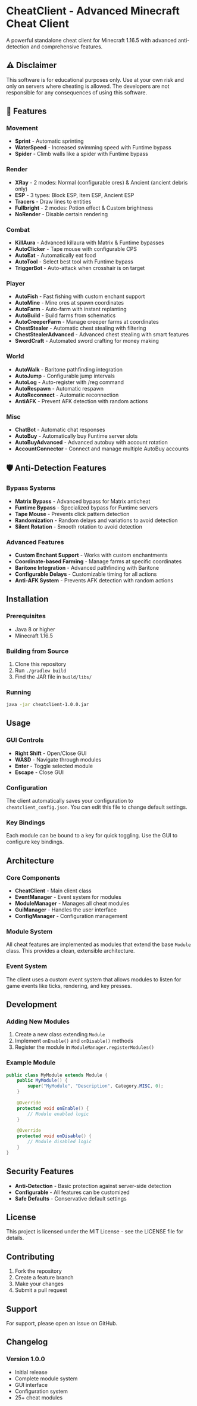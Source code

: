 # CheatClient - Advanced Minecraft Cheat Client

A powerful standalone cheat client for Minecraft 1.16.5 with advanced anti-detection and comprehensive features.

## ⚠️ Disclaimer

This software is for educational purposes only. Use at your own risk and only on servers where cheating is allowed. The developers are not responsible for any consequences of using this software.

## 🚀 Features

### Movement
- **Sprint** - Automatic sprinting
- **WaterSpeed** - Increased swimming speed with Funtime bypass
- **Spider** - Climb walls like a spider with Funtime bypass

### Render
- **XRay** - 2 modes: Normal (configurable ores) & Ancient (ancient debris only)
- **ESP** - 3 types: Block ESP, Item ESP, Ancient ESP
- **Tracers** - Draw lines to entities
- **Fullbright** - 2 modes: Potion effect & Custom brightness
- **NoRender** - Disable certain rendering

### Combat
- **KillAura** - Advanced killaura with Matrix & Funtime bypasses
- **AutoClicker** - Tape mouse with configurable CPS
- **AutoEat** - Automatically eat food
- **AutoTool** - Select best tool with Funtime bypass
- **TriggerBot** - Auto-attack when crosshair is on target

### Player
- **AutoFish** - Fast fishing with custom enchant support
- **AutoMine** - Mine ores at spawn coordinates
- **AutoFarm** - Auto-farm with instant replanting
- **AutoBuild** - Build farms from schematics
- **AutoCreeperFarm** - Manage creeper farms at coordinates
- **ChestStealer** - Automatic chest stealing with filtering
- **ChestStealerAdvanced** - Advanced chest stealing with smart features
- **SwordCraft** - Automated sword crafting for money making

### World
- **AutoWalk** - Baritone pathfinding integration
- **AutoJump** - Configurable jump intervals
- **AutoLog** - Auto-register with /reg command
- **AutoRespawn** - Automatic respawn
- **AutoReconnect** - Automatic reconnection
- **AntiAFK** - Prevent AFK detection with random actions

### Misc
- **ChatBot** - Automatic chat responses
- **AutoBuy** - Automatically buy Funtime server slots
- **AutoBuyAdvanced** - Advanced autobuy with account rotation
- **AccountConnector** - Connect and manage multiple AutoBuy accounts

## 🛡️ Anti-Detection Features

### Bypass Systems
- **Matrix Bypass** - Advanced bypass for Matrix anticheat
- **Funtime Bypass** - Specialized bypass for Funtime servers
- **Tape Mouse** - Prevents click pattern detection
- **Randomization** - Random delays and variations to avoid detection
- **Silent Rotation** - Smooth rotation to avoid detection

### Advanced Features
- **Custom Enchant Support** - Works with custom enchantments
- **Coordinate-based Farming** - Manage farms at specific coordinates
- **Baritone Integration** - Advanced pathfinding with Baritone
- **Configurable Delays** - Customizable timing for all actions
- **Anti-AFK System** - Prevents AFK detection with random actions

## Installation

### Prerequisites
- Java 8 or higher
- Minecraft 1.16.5

### Building from Source
1. Clone this repository
2. Run `./gradlew build`
3. Find the JAR file in `build/libs/`

### Running
```bash
java -jar cheatclient-1.0.0.jar
```

## Usage

### GUI Controls
- **Right Shift** - Open/Close GUI
- **WASD** - Navigate through modules
- **Enter** - Toggle selected module
- **Escape** - Close GUI

### Configuration
The client automatically saves your configuration to `cheatclient_config.json`. You can edit this file to change default settings.

### Key Bindings
Each module can be bound to a key for quick toggling. Use the GUI to configure key bindings.

## Architecture

### Core Components
- **CheatClient** - Main client class
- **EventManager** - Event system for modules
- **ModuleManager** - Manages all cheat modules
- **GuiManager** - Handles the user interface
- **ConfigManager** - Configuration management

### Module System
All cheat features are implemented as modules that extend the base `Module` class. This provides a clean, extensible architecture.

### Event System
The client uses a custom event system that allows modules to listen for game events like ticks, rendering, and key presses.

## Development

### Adding New Modules
1. Create a new class extending `Module`
2. Implement `onEnable()` and `onDisable()` methods
3. Register the module in `ModuleManager.registerModules()`

### Example Module
```java
public class MyModule extends Module {
    public MyModule() {
        super("MyModule", "Description", Category.MISC, 0);
    }
    
    @Override
    protected void onEnable() {
        // Module enabled logic
    }
    
    @Override
    protected void onDisable() {
        // Module disabled logic
    }
}
```

## Security Features

- **Anti-Detection** - Basic protection against server-side detection
- **Configurable** - All features can be customized
- **Safe Defaults** - Conservative default settings

## License

This project is licensed under the MIT License - see the LICENSE file for details.

## Contributing

1. Fork the repository
2. Create a feature branch
3. Make your changes
4. Submit a pull request

## Support

For support, please open an issue on GitHub.

## Changelog

### Version 1.0.0
- Initial release
- Complete module system
- GUI interface
- Configuration system
- 25+ cheat modules